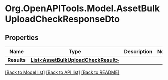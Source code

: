# Org.OpenAPITools.Model.AssetBulkUploadCheckResponseDto

## Properties

Name | Type | Description | Notes
------------ | ------------- | ------------- | -------------
**Results** | [**List&lt;AssetBulkUploadCheckResult&gt;**](AssetBulkUploadCheckResult.md) |  | 

[[Back to Model list]](../../README.md#documentation-for-models) [[Back to API list]](../../README.md#documentation-for-api-endpoints) [[Back to README]](../../README.md)

